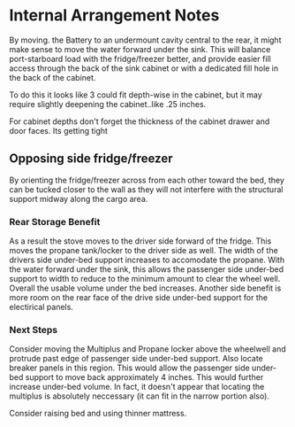 # Internal Arrangement Notes

By moving. the Battery to an undermount cavity central to the rear, it might make sense to move the water forward under the sink.  This will balance port-starboard load with the fridge/freezer better, and provide easier fill access through the back of the sink cabinet or with a dedicated fill hole in the back of the cabinet.

To do this it looks like 3 could fit depth-wise in the cabinet, but it may require slightly deepening the cabinet..like .25 inches.

For cabinet depths don't forget the thickness of the cabinet drawer and door faces.  Its getting tight

## Opposing side fridge/freezer

By orienting the fridge/freezer across from each other toward the bed, they can be tucked closer to the wall as they will not interfere with the structural support midway along the cargo area.

### Rear Storage Benefit

As a result the stove moves to the driver side forward of the fridge.  This moves the propane tank/locker to the driver side as well.  The width of the drivers side under-bed support increases to accomodate the propane.  With the water forward under the sink, this allows the passenger side under-bed support to width to reduce to the minimum amount to clear the wheel well.  Overall the usable volume under the bed increases.  Another side benefit is more room on the rear face of the drive side under-bed support for the electirical panels.

### Next Steps

Consider moving the Multiplus and Propane locker above the wheelwell and protrude past edge of passenger side under-bed support.  Also locate breaker panels in this region.  This would allow the passenger side under-bed support to move back approximately 4 inches.  This would further increase under-bed volume.  In fact, it doesn't appear that locating the multiplus is absolutely neccessary (it can fit in the narrow portion also). 

Consider raising bed and using thinner mattress.